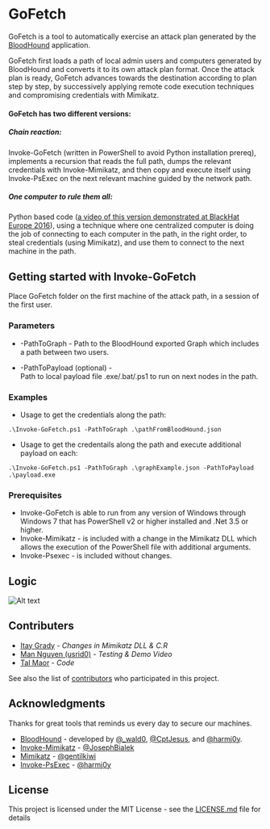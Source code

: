 # GoFetch

GoFetch is a tool to automatically exercise an attack plan generated by the [BloodHound](https://github.com/BloodHoundAD/BloodHound) application.

GoFetch first loads a path of local admin users and computers generated by BloodHound and converts it to its own attack plan format. Once the attack plan is ready, GoFetch advances towards the destination according to plan step by step, by successively applying remote code execution techniques and compromising credentials with Mimikatz.

#### GoFetch has two different versions:

##### Chain reaction:
Invoke-GoFetch (written in PowerShell to avoid Python installation prereq), implements a recursion that reads the full path, dumps the relevant credentials with Invoke-Mimikatz, and then copy and execute itself using Invoke-PsExec on the next relevant machine guided by the network path.

##### One computer to rule them all:
Python based code ([a video of this version demonstrated at BlackHat Europe 2016](https://www.youtube.com/watch?v=dPsLVE0R1Tg)), using a technique where one centralized computer is doing the job of connecting to each computer in the path, in the right order, to steal credentials (using Mimikatz), and use them to connect to the next machine in the path. 

## Getting started with Invoke-GoFetch

Place GoFetch folder on the first machine of the attack path, in a session of the first user.

### Parameters

* -PathToGraph - 
Path to the BloodHound exported Graph which includes a path between two users.

* -PathToPayload (optional) -  
Path to local payload file .exe/.bat/.ps1 to run on next nodes in the path.

### Examples
* Usage to get the credentials along the path:
```
.\Invoke-GoFetch.ps1 -PathToGraph .\pathFromBloodHound.json
```
* Usage to get the credentails along the path and execute additional payload on each:
```
.\Invoke-GoFetch.ps1 -PathToGraph .\graphExample.json -PathToPayload .\payload.exe
```

### Prerequisites

* Invoke-GoFetch is able to run from any version of Windows through Windows 7 that has PowerShell v2 or higher installed and .Net 3.5 or higher.
* Invoke-Mimikatz - is included with a change in the Mimikatz DLL which allows the execution of the PowerShell file with additional arguments.
* Invoke-Psexec - is included without changes. 

## Logic

![Alt text](https://cloud.githubusercontent.com/assets/27280621/26783367/770afb40-4a00-11e7-8dc1-d45919d0b551.JPG "Invoke-GoFetch Logic")

## Contributers
* [Itay Grady](https://twitter.com/ItaiGrady) - *Changes in Mimikatz DLL & C.R*
* [Man Nguyen (usrid0)]() - *Testing & Demo Video*
* [Tal Maor](https://twitter.com/TaltheMaor) - *Code*

See also the list of [contributors](https://github.com/GoFetchAD/GoFetch/graphs/contributors) who participated in this project.

## Acknowledgments
Thanks for great tools that reminds us every day to secure our machines. 
* [BloodHound](https://github.com/BloodHoundAD/BloodHound) - developed by [@_wald0](https://www.twitter.com/_wald0), [@CptJesus](https://twitter.com/CptJesus), and [@harmj0y](https://twitter.com/harmj0y).
* [Invoke-Mimikatz](https://github.com/PowerShellMafia/PowerSploit/blob/master/Exfiltration/Invoke-Mimikatz.ps1) - [@JosephBialek](https://twitter.com/JosephBialek)
* [Mimikatz](https://github.com/gentilkiwi/mimikatz) - [@gentilkiwi](https://twitter.com/gentilkiwi)
* [Invoke-PsExec](https://github.com/EmpireProject/Empire/blob/master/data/module_source/lateral_movement/Invoke-PsExec.ps1) - [@harmj0y](https://twitter.com/harmj0y)

## License

This project is licensed under the MIT License - see the [LICENSE.md](LICENSE.md) file for details
